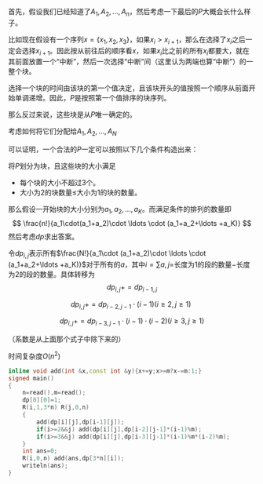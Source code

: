 
<!--more-->

首先，假设我们已经知道了$A_1,A_2,\ldots,A_n$，然后考虑一下最后的$P$大概会长什么样子。

比如现在假设有一个序列$x=\{x_1,x_2,x_3 \}$，如果$x_i>x_{i+1}$，那么在选择了$x_i$之后一定会选择$x_{i+1}$。因此按从前往后的顺序看$x$，如果$x_i$比之前的所有$x_i$都要大，就在其前面放置一个“中断”，然后一次选择“中断”间（这里认为两端也算“中断”）的一整个块。

选择一个块的时间由该块的第一个值决定，且该块开头的值按照一个顺序从前面开始单调递增。因此，$P$是按照第一个值排序的块序列。

那么反过来说，这些块是从$P$唯一确定的。

考虑如何将它们分配给$A_1,A_2,\ldots,A_N$

可以证明，一个合法的$P$一定可以按照以下几个条件构造出来：

将$P$划分为块，且这些块的大小满足

- 每个块的大小不超过3个。
- 大小为2的块数量$\leq$大小为1的块的数量。

那么假设一开始块的大小分别为$a_1,a_2,\ldots ,a_K$。而满足条件的排列的数量即
$$
\frac{n!}{a_1\cdot(a_1+a_2)\cdot \ldots \cdot (a_1+a_2+\ldots +a_K)}
$$
然后考虑$dp$求出答案。

令$dp_{i,j}$表示所有$\frac{N!}{a_1\cdot (a_1+a_2)\cdot \ldots \cdot (a_1+a_2+\ldots +a_K)}$对于所有的$a$，其中$i=\sum a,j=$长度为$1$的段的数量$-$长度为$2$的段的数量。具体转移为
$$
dp_{i,j}+=dp_{i-1,j}
$$

$$
dp_{i,j}+=dp_{i-2,j-1}\cdot (i-1) (i\ge 2,j\ge 1)\
$$

$$
dp_{i,j} +=dp_{i-3,j-1}\cdot(i-1) \cdot (i-2)(i\ge 3,j\ge 1)
$$

（系数是从上面那个式子中除下来的）

时间复杂度$O(n^2)$

```c++
inline void add(int &x,const int &y){x+=y;x>=m?x-=m:1;} 
signed main()
{
	n=read(),m=read();
	dp[0][0]=1;
	R(i,1,3*n) R(j,0,n)
	{
		add(dp[i][j],dp[i-1][j]);
		if(i>=2&&j) add(dp[i][j],dp[i-2][j-1]*(i-1)%m);
		if(i>=3&&j) add(dp[i][j],dp[i-3][j-1]*(i-1)%m*(i-2)%m);
	}
	int ans=0;
	R(i,0,n) add(ans,dp[3*n][i]);
	writeln(ans);
}
```

